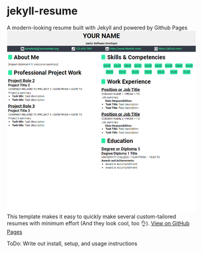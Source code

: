 # jekyll-resume
A modern-looking resume built with Jekyll and powered by Github Pages
![img](images/screenshot.png)
This template makes it easy to quickly make several custom-tailored resumes with minimum effort
(And they look cool, too 👌).
[View on GitHub Pages](https://oroshi-tom.github.io/jekyll-resume-template/)

 ToDo: Write out install, setup, and usage instructions

